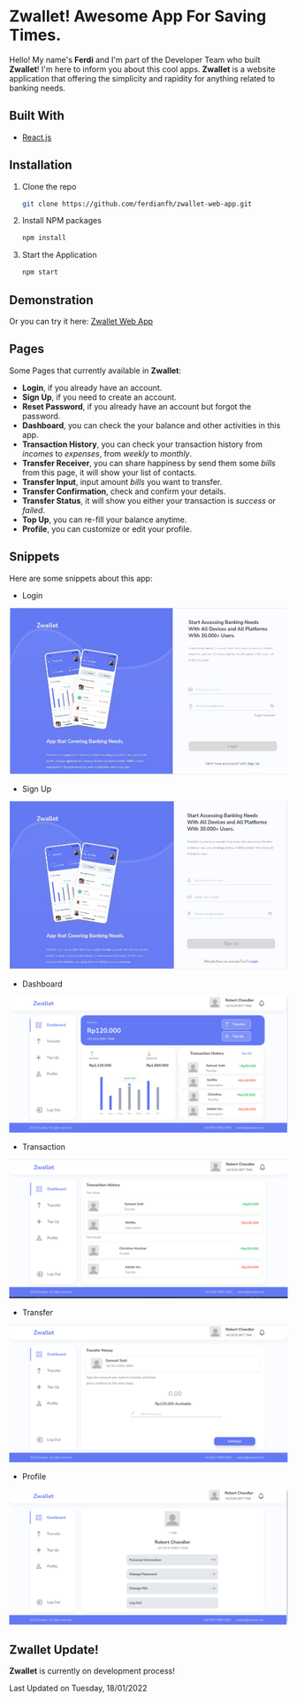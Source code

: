 # Zwallet! Awesome App For Saving Times.

Hello! My name's **Ferdi** and I'm part of the Developer Team who built **Zwallet**! I'm here to inform you about this cool apps. **Zwallet** is a website application that offering the simplicity and rapidity for anything related to banking needs.

## Built With

- [React.js](https://reactjs.org/)

## Installation

1. Clone the repo
   ```sh
   git clone https://github.com/ferdianfh/zwallet-web-app.git
   ```
2. Install NPM packages
   ```sh
   npm install
   ```
3. Start the Application
   ```sh
   npm start
   ```

## Demonstration

Or you can try it here: [Zwallet Web App](https://zwallet-web-app.netlify.app)

## Pages

Some Pages that currently available in **Zwallet**:

- **Login**, if you already have an account.
- **Sign Up**, if you need to create an account.
- **Reset Password**, if you already have an account but forgot the password.
- **Dashboard**, you can check the your balance and other activities in this app.
- **Transaction History**, you can check your transaction history from _incomes_ to _expenses_, from _weekly_ to _monthly_.
- **Transfer Receiver**, you can share happiness by send them some _bills_ from this page, it will show your list of contacts.
- **Transfer Input**, input amount _bills_ you want to transfer.
- **Transfer Confirmation**, check and confirm your details.
- **Transfer Status**, it will show you either your transaction is _success_ or _failed_.
- **Top Up**, you can re-fill your balance anytime.
- **Profile**, you can customize or edit your profile.

## Snippets

Here are some snippets about this app:

- Login

![Login](./src/assets/snippets/zwallet-login.jpg)

- Sign Up

![Sign Up](./src/assets/snippets/zwallet-signup.jpg)

- Dashboard

![Dashboard](./src/assets/snippets/zwallet-home.png)

- Transaction

![Transaction](./src/assets/snippets/zwallet-transaction.png)

- Transfer

![Transfer](./src/assets/snippets/zwallet-transfer.png)

- Profile

![Profile](./src/assets/snippets/zwallet-profile.png)

## Zwallet Update!

**Zwallet** is currently on development process!

Last Updated on Tuesday, 18/01/2022
